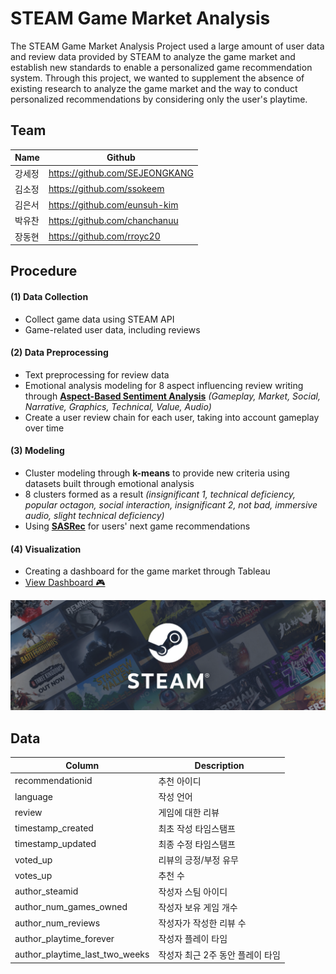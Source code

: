 # STEAM Game Market Analysis

The STEAM Game Market Analysis Project used a large amount of user data and review data provided by STEAM to analyze the game market and establish new standards to enable a personalized game recommendation system. Through this project, we wanted to supplement the absence of existing research to analyze the game market and the way to conduct personalized recommendations by considering only the user's playtime.

## Team

| Name   | Github                         |
| ------ | ------------------------------ |
| 강세정 | https://github.com/SEJEONGKANG |
| 김소정 | https://github.com/ssokeem     |
| 김은서 | https://github.com/eunsuh-kim  |
| 박유찬 | https://github.com/chanchanuu  |
| 장동현 | https://github.com/rroyc20     |

## Procedure

#### (1) Data Collection

- Collect game data using STEAM API
- Game-related user data, including reviews

#### (2) Data Preprocessing

- Text preprocessing for review data
- Emotional analysis modeling for 8 aspect influencing review writing through **[Aspect-Based Sentiment Analysis](https://paperswithcode.com/task/aspect-based-sentiment-analysis/latest)**
  _(Gameplay, Market, Social, Narrative, Graphics, Technical, Value, Audio)_
- Create a user review chain for each user, taking into account gameplay over time

#### (3) Modeling

- Cluster modeling through **k-means** to provide new criteria using datasets built through emotional analysis
- 8 clusters formed as a result
  _(insignificant 1, technical deficiency, popular octagon, social interaction, insignificant 2, not bad, immersive audio, slight technical deficiency)_
- Using **[SASRec](https://github.com/pmixer/SASRec.pytorch)** for users' next game recommendations

#### (4) Visualization

- Creating a dashboard for the game market through Tableau
- [View Dashboard 🎮](https://public.tableau.com/app/profile/eunsuh.kim/viz/SteamGameMarketAnalysis/SteamDashboard0)

<p align="center"><img src = "./images/main.png"></p>

## Data

| Column                         | Description                      |
| ------------------------------ | -------------------------------- |
| recommendationid               | 추천 아이디                      |
| language                       | 작성 언어                        |
| review                         | 게임에 대한 리뷰                 |
| timestamp_created              | 최초 작성 타임스탬프             |
| timestamp_updated              | 최종 수정 타임스탬프             |
| voted_up                       | 리뷰의 긍정/부정 유무            |
| votes_up                       | 추천 수                          |
| author_steamid                 | 작성자 스팀 아이디               |
| author_num_games_owned         | 작성자 보유 게임 개수            |
| author_num_reviews             | 작성자가 작성한 리뷰 수          |
| author_playtime_forever        | 작성자 플레이 타임               |
| author_playtime_last_two_weeks | 작성자 최근 2주 동안 플레이 타임 |
